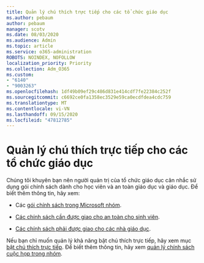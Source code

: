 ```yaml
---
title: Quản lý chú thích trực tiếp cho các tổ chức giáo dục
ms.author: pebaum
author: pebaum
manager: scotv
ms.date: 08/03/2020
ms.audience: Admin
ms.topic: article
ms.service: o365-administration
ROBOTS: NOINDEX, NOFOLLOW
localization_priority: Priority
ms.collection: Adm_O365
ms.custom:
- "6140"
- "9003263"
ms.openlocfilehash: 1df49b09ef29c486d831e414cdf7fe22384c252f
ms.sourcegitcommit: c6692ce0fa1358ec3529e59ca0ecdfdea4cdc759
ms.translationtype: MT
ms.contentlocale: vi-VN
ms.lasthandoff: 09/15/2020
ms.locfileid: "47812785"
---
```

# <a name="managing-live-captions-for-education-organizations"></a>Quản lý chú thích trực tiếp cho các tổ chức giáo dục

Chúng tôi khuyên bạn nên người quản trị của tổ chức giáo dục cân nhắc sử dụng gói chính sách dành cho học viên và an toàn giáo dục và giáo dục. Để biết thêm thông tin, hãy xem:  

- Các [gói chính sách trong Microsoft nhóm](https://docs.microsoft.com/microsoftteams/policy-packages-edu#policy-packages-in-microsoft-teams).  
    
- [Các chính sách cần được giao cho an toàn cho sinh viên](https://docs.microsoft.com/microsoftteams/policy-packages-edu#policies-that-should-be-assigned-for-student-safety).

- [Các chính sách phải được giao cho các nhà giáo dục](https://docs.microsoft.com/microsoftteams/policy-packages-edu#policies-that-should-be-assigned-for-educators).

Nếu bạn chỉ muốn quản lý khả năng bật chú thích trực tiếp, hãy xem mục [bật chú thích trực tiếp](https://docs.microsoft.com/microsoftteams/meeting-policies-in-teams#enable-live-captions). Để biết thêm thông tin, hãy xem [quản lý chính sách cuộc họp trong nhóm](https://docs.microsoft.com/microsoftteams/meeting-policies-in-teams).